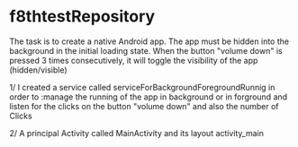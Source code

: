 # f8thtestRepository
The task is to create a native Android app. The app must be hidden into the background in the initial loading state. When the button "volume down" is pressed 3 times consecutively, 
it will toggle the visibility of the app (hidden/visible)


1/ I created a service called serviceForBackgroundForegroundRunnig in order to :manage the running of the app in background or in forground and listen for the clicks on the button "volume down" and also the number of Clicks
    
2/ A principal Activity called MainActivity and its layout activity_main

